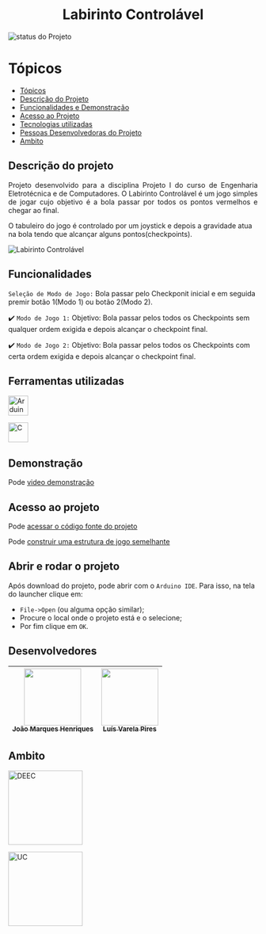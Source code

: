 <h1 align="center"> Labirinto Controlável </h1>

![status do Projeto](https://img.shields.io/badge/Status-Developed-blue)

# Tópicos

* [Tópicos](#Tópicos)
* [Descrição do Projeto](#descrição-do-projeto)
* [Funcionalidades e Demonstração](Demonstração)
* [Acesso ao Projeto](#acesso-ao-projeto)
* [Tecnologias utilizadas](#Ferramentas-utilizadas)
* [Pessoas Desenvolvedoras do Projeto](#pessoas-desenvolvedoras)
* [Ambito](#Ambito)

## Descrição do projeto 

<p align="justify">
 Projeto desenvolvido para a disciplina Projeto I do curso de Engenharia Eletrotécnica e de Computadores. O Labirinto Controlável é um jogo simples de jogar cujo objetivo é a bola passar por todos os pontos vermelhos e chegar ao final.

O tabuleiro do jogo é controlado por um joystick e depois a gravidade atua na bola tendo que alcançar alguns pontos(checkpoints).

![Labirinto Controlável](https://github.com/user-attachments/assets/2bc9e401-d9a5-4b15-bba6-4d388d28770c)
</p>



## Funcionalidades

`Seleção de Modo de Jogo:` Bola passar pelo Checkponit inicial e em seguida premir botão 1(Modo 1) ou botão 2(Modo 2).

:heavy_check_mark: `Modo de Jogo 1:` Objetivo: Bola passar pelos todos os Checkpoints sem qualquer ordem exigida e depois alcançar o checkpoint final.

:heavy_check_mark: `Modo de Jogo 2:` Objetivo: Bola passar pelos todos os Checkpoints com certa ordem exigida e depois alcançar o checkpoint final.


## Ferramentas utilizadas
<a href="https://www.arduino.cc/" target="_blank"> <img src="https://github.com/user-attachments/assets/18bc824d-4e6e-4e69-9b7a-6f0517b02a87" alt="Arduino" width="40" height="40"/> 

<a href="https://www.w3schools.com/c/c_intro.php" target="_blank"> <img src="https://github.com/user-attachments/assets/f7f5e428-10d6-41af-8076-f3ea7734c9c5" alt="C" width="40" height="40"/> </a>

## Demonstração

Pode [video demonstração](https://youtu.be/noK9392qMWw )


###
## Acesso ao projeto

Pode [acessar o código fonte do projeto](https://github.com/joaoh2244/Projeto-1_LEEC)

 Pode [construir uma estrutura de jogo semelhante](https://www.youtube.com/watch?v=vPXJ-jp0rnk) 


## Abrir e rodar o projeto

Após download do projeto, pode abrir com o `Arduino IDE`. Para isso, na tela do launcher clique em:
- `File->Open` (ou alguma opção similar);
- Procure o local onde o projeto está e o selecione;
- Por fim clique em `OK`.


## Desenvolvedores

| [<img src="https://github.com/user-attachments/assets/755374a4-a107-4a43-abab-b1789c72fbb5" width=115><br><sub>João Marques Henriques</sub>](https://github.com/joaoh22) |  [<img src="https://github.com/user-attachments/assets/3d952957-f29b-47a1-9a56-689a87729fed" width=115><br><sub>Luís Varela Pires</sub>](https://github.com/luispires2005)  |
| :---: | :---: |



## Ambito
<a href="https://web.deec.uc.pt/" target="_blank"> <img src="https://github.com/user-attachments/assets/3a42c2d0-e1d3-4fe4-bb6e-6b987f243406" alt="DEEC" width="150" height="150"/> 

<a href="https://www.uc.pt/" target="_blank"> <img src="https://github.com/user-attachments/assets/76aa05ae-4a92-45a2-a813-f028e0f4d295" alt="UC" width="150" height="150"/> 


